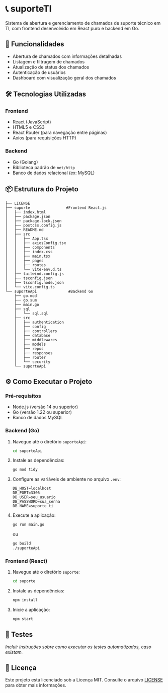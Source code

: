 
# 📞 suporteTI

Sistema de abertura e gerenciamento de chamados de suporte técnico em TI, com frontend desenvolvido em React puro e backend em Go.

## 🚀 Funcionalidades

- Abertura de chamados com informações detalhadas
- Listagem e filtragem de chamados
- Atualização de status dos chamados
- Autenticação de usuários
- Dashboard com visualização geral dos chamados

## 🛠️ Tecnologias Utilizadas

### Frontend

- React (JavaScript)
- HTML5 e CSS3
- React Router (para navegação entre páginas)
- Axios (para requisições HTTP)

### Backend

- Go (Golang)
- Biblioteca padrão de `net/http`
- Banco de dados relacional (ex: MySQL)

## 📦 Estrutura do Projeto

```
├── LICENSE
├── suporte                #Frontend React.js
│   ├── index.html
│   ├── package.json
│   ├── package-lock.json
│   ├── postcss.config.js
│   ├── README.md
│   ├── src
│   │   ├── App.tsx
│   │   ├── axiosConfig.tsx
│   │   ├── components
│   │   ├── index.css
│   │   ├── main.tsx
│   │   ├── pages
│   │   ├── routes
│   │   └── vite-env.d.ts
│   ├── tailwind.config.js
│   ├── tsconfig.json
│   ├── tsconfig.node.json
│   └── vite.config.ts
└── suporteApi              #Backend Go
    ├── go.mod
    ├── go.sum
    ├── main.go
    ├── sql
    │   └── sql.sql
    ├── src
    │   ├── authentication
    │   ├── config
    │   ├── controllers
    │   ├── database
    │   ├── middlewares
    │   ├── models
    │   ├── repos
    │   ├── responses
    │   ├── router
    │   └── security
    └── suporteApi

```

## ⚙️ Como Executar o Projeto

### Pré-requisitos

- Node.js (versão 14 ou superior)
- Go (versão 1.22 ou superior)
- Banco de dados MySQL

### Backend (Go)

1. Navegue até o diretório `suporteApi`:
   ```bash
   cd suporteApi
   ```

2. Instale as dependências:
   ```bash
   go mod tidy
   ```

3. Configure as variáveis de ambiente no arquivo `.env`:
   ```env
   DB_HOST=localhost
   DB_PORT=3306
   DB_USER=seu_usuario
   DB_PASSWORD=sua_senha
   DB_NAME=suporte_ti
   ```

4. Execute a aplicação:
   ```bash
   go run main.go
   ```
   
   ou
   
   ```bash
   go build
   ./suporteApi
   ```

### Frontend (React)

1. Navegue até o diretório `suporte`:
   ```bash
   cd suporte
   ```

2. Instale as dependências:
   ```bash
   npm install
   ```

3. Inicie a aplicação:
   ```bash
   npm start
   ```

## 🧪 Testes

*Incluir instruções sobre como executar os testes automatizados, caso existam.*

## 📄 Licença

Este projeto está licenciado sob a Licença MIT. Consulte o arquivo [LICENSE](LICENSE) para obter mais informações.

